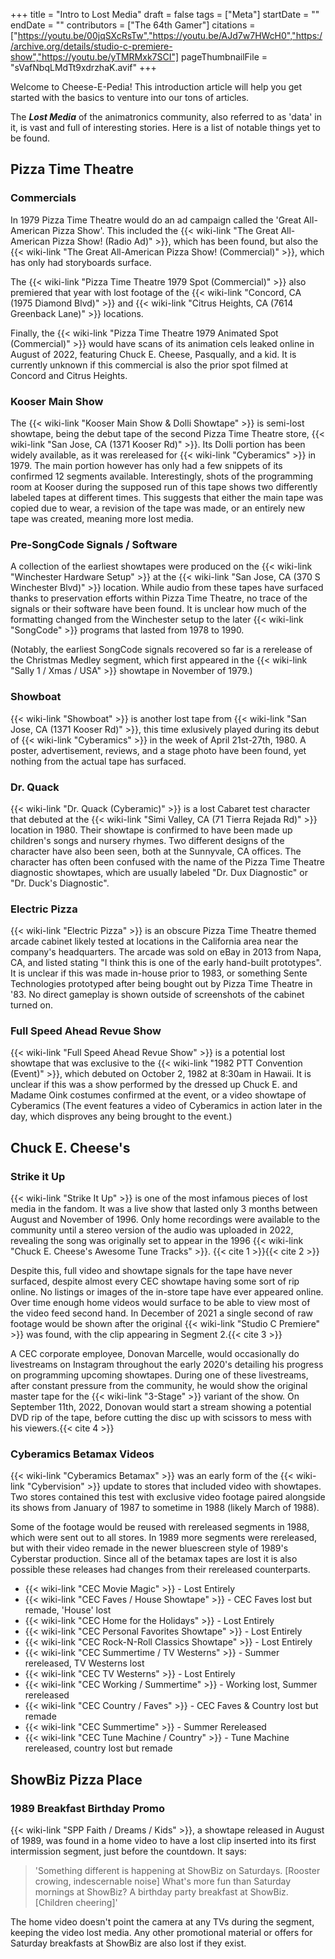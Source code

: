 +++
title = "Intro to Lost Media"
draft = false
tags = ["Meta"]
startDate = ""
endDate = ""
contributors = ["The 64th Gamer"]
citations = ["https://youtu.be/00jqSXcRsTw","https://youtu.be/AJd7w7HWcH0","https://archive.org/details/studio-c-premiere-show","https://youtu.be/yTMRMxk7SCI"]
pageThumbnailFile = "sVafNbqLMdTt9xdrzhaK.avif"
+++

Welcome to Cheese-E-Pedia! This introduction article will help you get started with the basics to venture into our tons of articles.

The ***Lost Media*** of the animatronics community, also referred to as 'data' in it, is vast and full of interesting stories. Here is a list of notable things yet to be found.

## Pizza Time Theatre

### Commercials
In 1979 Pizza Time Theatre would do an ad campaign called the 'Great All-American Pizza Show'. This included the {{< wiki-link "The Great All-American Pizza Show! (Radio Ad)" >}}, which has been found, but also the {{< wiki-link "The Great All-American Pizza Show! (Commercial)" >}}, which has only had storyboards surface.

The {{< wiki-link "Pizza Time Theatre 1979 Spot (Commercial)" >}} also premiered that year with lost footage of the {{< wiki-link "Concord, CA (1975 Diamond Blvd)" >}} and {{< wiki-link "Citrus Heights, CA (7614 Greenback Lane)" >}} locations.

Finally, the {{< wiki-link "Pizza Time Theatre 1979 Animated Spot (Commercial)" >}} would have scans of its animation cels leaked online in August of 2022, featuring Chuck E. Cheese, Pasqually, and a kid. It is currently unknown if this commercial is also the prior spot filmed at Concord and Citrus Heights.

### Kooser Main Show
The {{< wiki-link "Kooser Main Show & Dolli Showtape" >}} is semi-lost showtape, being the debut tape of the second Pizza Time Theatre store, {{< wiki-link "San Jose, CA (1371 Kooser Rd)" >}}. Its Dolli portion has been widely available, as it was rereleased for {{< wiki-link "Cyberamics" >}} in 1979. The main portion however has only had a few snippets of its confirmed 12 segments available. Interestingly, shots of the programming room at Kooser during the supposed run of this tape shows two differently labeled tapes at different times. This suggests that either the main tape was copied due to wear, a revision of the tape was made, or an entirely new tape was created, meaning more lost media.

### Pre-SongCode Signals / Software
A collection of the earliest showtapes were produced on the {{< wiki-link "Winchester Hardware Setup" >}} at the {{< wiki-link "San Jose, CA (370 S Winchester Blvd)" >}} location. While audio from these tapes have surfaced thanks to preservation efforts within Pizza Time Theatre, no trace of the signals or their software have been found. It is unclear how much of the formatting changed from the Winchester setup to the later {{< wiki-link "SongCode" >}} programs that lasted from 1978 to 1990.

(Notably, the earliest SongCode signals recovered so far is a rerelease of the Christmas Medley segment, which first appeared in the {{< wiki-link "Sally 1 / Xmas / USA" >}} showtape in November of 1979.)

### Showboat
{{< wiki-link "Showboat" >}} is another lost tape from {{< wiki-link "San Jose, CA (1371 Kooser Rd)" >}}, this time exlusively played during its debut of {{< wiki-link "Cyberamics" >}} in the week of April 21st-27th, 1980. A poster, advertisement, reviews, and a stage photo have been found, yet nothing from the actual tape has surfaced.

### Dr. Quack
{{< wiki-link "Dr. Quack (Cyberamic)" >}} is a lost Cabaret test character that debuted at the {{< wiki-link "Simi Valley, CA (71 Tierra Rejada Rd)" >}} location in 1980. Their showtape is confirmed to have been made up children's songs and nursery rhymes. Two different designs of the character have also been seen, both at the Sunnyvale, CA offices. The character has often been confused with the name of the Pizza Time Theatre diagnostic showtapes, which are usually labeled "Dr. Dux Diagnostic" or "Dr. Duck's Diagnostic".

### Electric Pizza
{{< wiki-link "Electric Pizza" >}} is an obscure Pizza Time Theatre themed arcade cabinet likely tested at locations in the California area near the company's headquarters. The arcade was sold on eBay in 2013 from Napa, CA, and listed stating "I think this is one of the early hand-built prototypes". It is unclear if this was made in-house prior to 1983, or something Sente Technologies prototyped after being bought out by Pizza Time Theatre in '83. No direct gameplay is shown outside of screenshots of the cabinet turned on.

### Full Speed Ahead Revue Show
{{< wiki-link "Full Speed Ahead Revue Show" >}} is a potential lost showtape that was exclusive to the {{< wiki-link "1982 PTT Convention (Event)" >}}, which debuted on October 2, 1982 at 8:30am in Hawaii. It is unclear if this was a show performed by the dressed up Chuck E. and Madame Oink costumes confirmed at the event, or a video showtape of Cyberamics (The event features a video of Cyberamics in action later in the day, which disproves any being brought to the event.)

## Chuck E. Cheese's

### Strike it Up
{{< wiki-link "Strike It Up" >}} is one of the most infamous pieces of lost media in the fandom. It was a live show that lasted only 3 months between August and November of 1996. Only home recordings were available to the community until a stereo version of the audio was uploaded in 2022, revealing the song was originally set to appear in the 1996 {{< wiki-link "Chuck E. Cheese's Awesome Tune Tracks" >}}. {{< cite 1 >}}{{< cite 2 >}}

Despite this, full video and showtape signals for the tape have never surfaced, despite almost every CEC showtape having some sort of rip online. No listings or images of the in-store tape have ever appeared online. Over time enough home videos would surface to be able to view most of the video feed second hand. In December of 2021 a single second of raw footage would be shown after the original {{< wiki-link "Studio C Premiere" >}} was found, with the clip appearing in Segment 2.{{< cite 3 >}}

A CEC corporate employee, Donovan Marcelle, would occasionally do livestreams on Instagram throughout the early 2020's detailing his progress on programming upcoming showtapes. During one of these livestreams, after constant pressure from the community, he would show the original master tape for the {{< wiki-link "3-Stage" >}} variant of the show. On September 11th, 2022, Donovan would start a stream showing a potential DVD rip of the tape, before cutting the disc up with scissors to mess with his viewers.{{< cite 4 >}}

### Cyberamics Betamax Videos
{{< wiki-link "Cyberamics Betamax" >}} was an early form of the {{< wiki-link "Cybervision" >}} update to stores that included video with showtapes. Two stores contained this test with exclusive video footage paired alongside its shows from January of 1987 to sometime in 1988 (likely March of 1988).

Some of the footage would be reused with rereleased segments in 1988, which were sent out to all stores. In 1989 more segments were rereleased, but with their video remade in the newer bluescreen style of 1989's Cyberstar production. Since all of the betamax tapes are lost it is also possible these releases had changes from their rereleased counterparts.

- {{< wiki-link "CEC Movie Magic" >}} - Lost Entirely
- {{< wiki-link "CEC Faves / House Showtape" >}} - CEC Faves lost but remade, 'House' lost
- {{< wiki-link "CEC Home for the Holidays" >}} - Lost Entirely
- {{< wiki-link "CEC Personal Favorites Showtape" >}} - Lost Entirely
- {{< wiki-link "CEC Rock-N-Roll Classics Showtape" >}} - Lost Entirely
- {{< wiki-link "CEC Summertime / TV Westerns" >}} - Summer rereleased, TV Westerns lost
- {{< wiki-link "CEC TV Westerns" >}} - Lost Entirely
- {{< wiki-link "CEC Working / Summertime" >}} - Working lost, Summer rereleased
- {{< wiki-link "CEC Country / Faves" >}} - CEC Faves & Country lost but remade
- {{< wiki-link "CEC Summertime" >}} - Summer Rereleased
- {{< wiki-link "CEC Tune Machine / Country" >}} - Tune Machine rereleased, country lost but remade

## ShowBiz Pizza Place

### 1989 Breakfast Birthday Promo

{{< wiki-link "SPP Faith / Dreams / Kids" >}}, a showtape released in August of 1989, was found in a home video to have a lost clip inserted into its first intermission segment, just before the countdown. It says:

> 'Something different is happening at ShowBiz on Saturdays. [Rooster crowing, indescernable noise] What's more fun than Saturday mornings at ShowBiz? A birthday party breakfast at ShowBiz. [Children cheering]'

The home video doesn't point the camera at any TVs during the segment, keeping the video lost media. Any other promotional material or offers for Saturday breakfasts at ShowBiz are also lost if they exist.